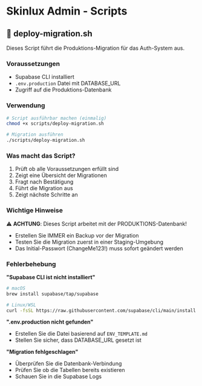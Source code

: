 # Skinlux Admin - Scripts

## 🚀 deploy-migration.sh

Dieses Script führt die Produktions-Migration für das Auth-System aus.

### Voraussetzungen

- Supabase CLI installiert
- `.env.production` Datei mit DATABASE_URL
- Zugriff auf die Produktions-Datenbank

### Verwendung

```bash
# Script ausführbar machen (einmalig)
chmod +x scripts/deploy-migration.sh

# Migration ausführen
./scripts/deploy-migration.sh
```

### Was macht das Script?

1. Prüft ob alle Voraussetzungen erfüllt sind
2. Zeigt eine Übersicht der Migrationen
3. Fragt nach Bestätigung
4. Führt die Migration aus
5. Zeigt nächste Schritte an

### Wichtige Hinweise

⚠️ **ACHTUNG**: Dieses Script arbeitet mit der PRODUKTIONS-Datenbank!

- Erstellen Sie IMMER ein Backup vor der Migration
- Testen Sie die Migration zuerst in einer Staging-Umgebung
- Das Initial-Passwort (ChangeMe123!) muss sofort geändert werden

### Fehlerbehebung

**"Supabase CLI ist nicht installiert"**
```bash
# macOS
brew install supabase/tap/supabase

# Linux/WSL
curl -fsSL https://raw.githubusercontent.com/supabase/cli/main/install.sh | sh
```

**".env.production nicht gefunden"**
- Erstellen Sie die Datei basierend auf `ENV_TEMPLATE.md`
- Stellen Sie sicher, dass DATABASE_URL gesetzt ist

**"Migration fehlgeschlagen"**
- Überprüfen Sie die Datenbank-Verbindung
- Prüfen Sie ob die Tabellen bereits existieren
- Schauen Sie in die Supabase Logs 